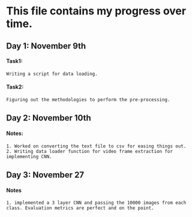 # This file contains my progress over time. 

## Day 1: November 9th
#### Task1: 
    Writing a script for data loading.

#### Task2: 
    Figuring out the methodologies to perform the pre-processing. 

## Day 2: November 10th
#### Notes:
    1. Worked on converting the text file to csv for easing things out. 
    2. Writing data loader function for video frame extraction for implementing CNN. 


## Day 3: November 27
#### Notes
    1. implemented a 3 layer CNN and passing the 10000 images from each class. Evaluation metrics are perfect and on the point. 
    